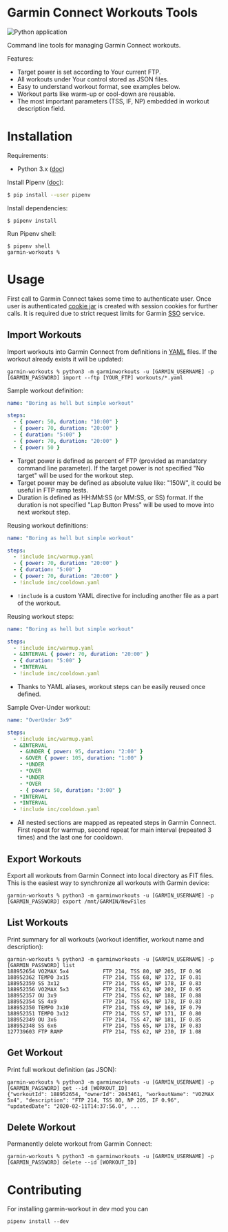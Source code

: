 Garmin Connect Workouts Tools
================

![Python application](https://github.com/mkuthan/garmin-workouts/workflows/Python%20application/badge.svg)

Command line tools for managing Garmin Connect workouts.

Features:

* Target power is set according to Your current FTP.
* All workouts under Your control stored as JSON files.
* Easy to understand workout format, see examples below.
* Workout parts like warm-up or cool-down are reusable.
* The most important parameters (TSS, IF, NP) embedded in workout description field.

# Installation

Requirements:
* Python 3.x ([doc](https://www.python.org/downloads/))

Install Pipenv ([doc](https://pipenv-fork.readthedocs.io/en/latest/install.html)):
```bash
$ pip install --user pipenv
```

Install dependencies:
```shell script
$ pipenv install
```

Run Pipenv shell:
```shell script
$ pipenv shell
garmin-workouts % 
```

# Usage

First call to Garmin Connect takes some time to authenticate user. 
Once user is authenticated [cookie jar](https://docs.python.org/3/library/http.cookiejar.html) is created with session cookies for further calls.
It is required due to strict request limits for Garmin [SSO](https://en.wikipedia.org/wiki/Single_sign-on) service.

## Import Workouts

Import workouts into Garmin Connect from definitions in [YAML](https://yaml.org) files.
If the workout already exists it will be updated:
 
```shell script
garmin-workouts % python3 -m garminworkouts -u [GARMIN_USERNAME] -p [GARMIN_PASSWORD] import --ftp [YOUR_FTP] workouts/*.yaml
```

Sample workout definition:
```yaml
name: "Boring as hell but simple workout"

steps:
  - { power: 50, duration: "10:00" }
  - { power: 70, duration: "20:00" }
  - { duration: "5:00" }
  - { power: 70, duration: "20:00" }
  - { power: 50 }
```

* Target power is defined as percent of FTP (provided as mandatory command line parameter).
If the target power is not specified "No target" will be used for the workout step.
* Target power may be defined as absolute value like: "150W", it could be useful in FTP ramp tests.
* Duration is defined as HH:MM:SS (or MM:SS, or SS) format. 
If the duration is not specified "Lap Button Press" will be used to move into next workout step.

Reusing workout definitions:

```yaml
name: "Boring as hell but simple workout"

steps:
  - !include inc/warmup.yaml
  - { power: 70, duration: "20:00" }
  - { duration: "5:00" }
  - { power: 70, duration: "20:00" }
  - !include inc/cooldown.yaml
```

* `!include` is a custom YAML directive for including another file as a part of the workout.

Reusing workout steps:
```yaml
name: "Boring as hell but simple workout"

steps:
  - !include inc/warmup.yaml
  - &INTERVAL { power: 70, duration: "20:00" }
  - { duration: "5:00" }
  - *INTERVAL
  - !include inc/cooldown.yaml
```

* Thanks to YAML aliases, workout steps can be easily reused once defined.

Sample Over-Under workout:

```yaml
name: "OverUnder 3x9"

steps:
  - !include inc/warmup.yaml
  - &INTERVAL
    - &UNDER { power: 95, duration: "2:00" }
    - &OVER { power: 105, duration: "1:00" }
    - *UNDER
    - *OVER
    - *UNDER
    - *OVER
    - { power: 50, duration: "3:00" }
  - *INTERVAL
  - *INTERVAL
  - !include inc/cooldown.yaml
```

* All nested sections are mapped as repeated steps in Garmin Connect.
First repeat for warmup, second repeat for main interval (repeated 3 times) and the last one for cooldown.

## Export Workouts

Export all workouts from Garmin Connect into local directory as FIT files.
This is the easiest way to synchronize all workouts with Garmin device:
 
```shell script
garmin-workouts % python3 -m garminworkouts -u [GARMIN_USERNAME] -p [GARMIN_PASSWORD] export /mnt/GARMIN/NewFiles
```

## List Workouts

Print summary for all workouts (workout identifier, workout name and description):

```shell script
garmin-workouts % python3 -m garminworkouts -u [GARMIN_USERNAME] -p [GARMIN_PASSWORD] list
188952654 VO2MAX 5x4           FTP 214, TSS 80, NP 205, IF 0.96
188952362 TEMPO 3x15           FTP 214, TSS 68, NP 172, IF 0.81
188952359 SS 3x12              FTP 214, TSS 65, NP 178, IF 0.83
188952356 VO2MAX 5x3           FTP 214, TSS 63, NP 202, IF 0.95
188952357 OU 3x9               FTP 214, TSS 62, NP 188, IF 0.88
188952354 SS 4x9               FTP 214, TSS 65, NP 178, IF 0.83
188952350 TEMPO 3x10           FTP 214, TSS 49, NP 169, IF 0.79
188952351 TEMPO 3x12           FTP 214, TSS 57, NP 171, IF 0.80
188952349 OU 3x6               FTP 214, TSS 47, NP 181, IF 0.85
188952348 SS 6x6               FTP 214, TSS 65, NP 178, IF 0.83
127739603 FTP RAMP             FTP 214, TSS 62, NP 230, IF 1.08
```

## Get Workout

Print full workout definition (as JSON):

```shell script
garmin-workouts % python3 -m garminworkouts -u [GARMIN_USERNAME] -p [GARMIN_PASSWORD] get --id [WORKOUT_ID]
{"workoutId": 188952654, "ownerId": 2043461, "workoutName": "VO2MAX 5x4", "description": "FTP 214, TSS 80, NP 205, IF 0.96", "updatedDate": "2020-02-11T14:37:56.0", ...
```

## Delete Workout

Permanently delete workout from Garmin Connect:

```shell script
garmin-workouts % python3 -m garminworkouts -u [GARMIN_USERNAME] -p [GARMIN_PASSWORD] delete --id [WORKOUT_ID]
```

# Contributing

For installing garmin-workout in dev mod you can 

```
pipenv install --dev
```